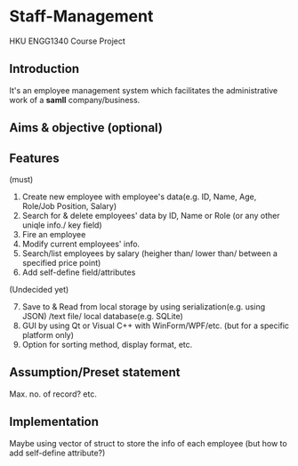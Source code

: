 # Staff-Management
HKU ENGG1340 Course Project

## Introduction
It's an employee management system which facilitates the administrative work of a **samll** company/business.

## Aims & objective (optional)

## Features
(must)

1. Create new employee with employee's data(e.g. ID, Name, Age, Role/Job Position, Salary)
2. Search for & delete employees' data by ID, Name or Role (or any other uniqle info./ key field)
3. Fire an employee
4. Modify current employees' info.
5. Search/list employees by salary (heigher than/ lower than/ between a specified price point)
6. Add self-define field/attributes

(Undecided yet)

7. Save to & Read from local storage by using serialization(e.g. using JSON) /text file/ local database(e.g. SQLite)
8. GUI by using Qt or Visual C++ with WinForm/WPF/etc. (but for a specific platform only)
9. Option for sorting method, display format, etc.

## Assumption/Preset statement
Max. no. of record? etc.

## Implementation
Maybe using vector of struct to store the info of each employee (but how to add self-define attribute?)
